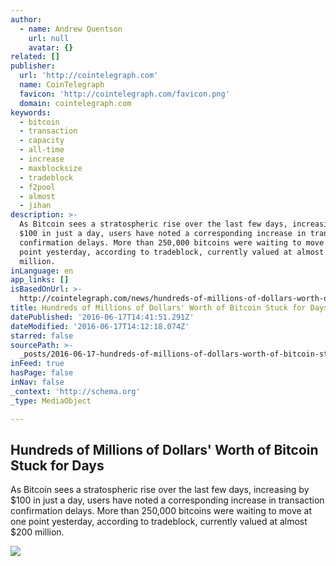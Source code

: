 ```yaml
---
author:
  - name: Andrew Quentson
    url: null
    avatar: {}
related: []
publisher:
  url: 'http://cointelegraph.com'
  name: CoinTelegraph
  favicon: 'http://cointelegraph.com/favicon.png'
  domain: cointelegraph.com
keywords:
  - bitcoin
  - transaction
  - capacity
  - all-time
  - increase
  - maxblocksize
  - tradeblock
  - f2pool
  - almost
  - jihan
description: >-
  As Bitcoin sees a stratospheric rise over the last few days, increasing by
  $100 in just a day, users have noted a corresponding increase in transaction
  confirmation delays. More than 250,000 bitcoins were waiting to move at one
  point yesterday, according to tradeblock, currently valued at almost $200
  million.
inLanguage: en
app_links: []
isBasedOnUrl: >-
  http://cointelegraph.com/news/hundreds-of-millions-of-dollars-worth-of-bitcoin-stuck-for-days
title: Hundreds of Millions of Dollars' Worth of Bitcoin Stuck for Days
datePublished: '2016-06-17T14:41:51.291Z'
dateModified: '2016-06-17T14:12:18.074Z'
starred: false
sourcePath: >-
  _posts/2016-06-17-hundreds-of-millions-of-dollars-worth-of-bitcoin-stuck-for.md
inFeed: true
hasPage: false
inNav: false
_context: 'http://schema.org'
_type: MediaObject

---
```

<article style=""><h1>Hundreds of Millions of Dollars' Worth of Bitcoin Stuck for Days</h1><p>As Bitcoin sees a stratospheric rise over the last few days, increasing by $100 in just a day, users have noted a corresponding increase in transaction confirmation delays. More than 250,000 bitcoins were waiting to move at one point yesterday, according to tradeblock, currently valued at almost $200 million.</p><img src="http://cointelegraph.com/images/725_aHR0cDovL2NvaW50ZWxlZ3JhcGguY29tL3N0b3JhZ2UvdXBsb2Fkcy92aWV3LzU5YzBjYjg0OTQ5N2ZiYzMyYzYwZTQ1NzYzYWVkMzdmLnBuZw==.jpg" /></article>